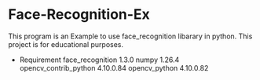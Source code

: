 # Face-Recognition-Ex

This program is an Example to use face_recognition libarary in python. This project is for educational purposes.

- Requirement
face_recognition 1.3.0
numpy 1.26.4
opencv_contrib_python 4.10.0.84
opencv_python 4.10.0.82
